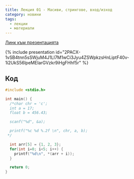 ```yaml
---
title: Лекция 01 - Масиви, стрингове, вход/изход
category: новини
tags:
  - лекции
  - материали
---
```


[Линк към презентацията](https://docs.google.com/presentation/d/19fu5fwUGxKRCLA49mFzbaIGwDBcsWayzr_-Btqn8rvU/edit?usp=sharing)

{% include presentation id="2PACX-1vSB4tnn5sSWjuM4J1LI7M1wCi3Jyu4ZSWpkzsHnLiptF40v-1i2UkS56lpeMEIarGVzkr9iHgFHhf5r" %}

## Код
```c
#include <stdio.h>

int main() {
  /*char chr = 'c';
  int a = 17;
  float b = 456.43;

  scanf("%d", &a);

  printf("%c %d %.2f \n", chr, a, b);
 */

  int arr[5] = {1, 2, 3};
  for(int i=0; i<5; i++) {
    printf("%d\n", *(arr + i));
  }

  return 0;
}
```

